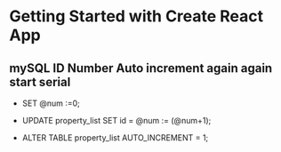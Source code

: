 # Getting Started with Create React App

## mySQL ID Number Auto increment again again start serial

- SET @num :=0;

- UPDATE property_list SET id = @num := (@num+1);

- ALTER TABLE property_list AUTO_INCREMENT = 1;

